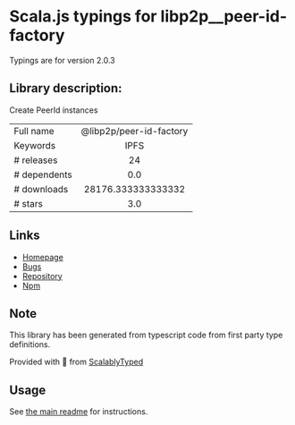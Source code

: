 
# Scala.js typings for libp2p__peer-id-factory

Typings are for version 2.0.3

## Library description:
Create PeerId instances

|                    |                 |
| ------------------ | :-------------: |
| Full name          | @libp2p/peer-id-factory |
| Keywords           | IPFS |
| # releases         | 24 |
| # dependents       | 0.0 |
| # downloads        | 28176.333333333332 |
| # stars            | 3.0 |

## Links
- [Homepage](https://github.com/libp2p/js-libp2p-peer-id/tree/master/packages/libp2p-peer-id-factory#readme)
- [Bugs](https://github.com/libp2p/js-libp2p-peer-id/issues)
- [Repository](https://github.com/libp2p/js-libp2p-peer-id)
- [Npm](https://www.npmjs.com/package/%40libp2p%2Fpeer-id-factory)
    


## Note
This library has been generated from typescript code from first party type definitions.

Provided with :purple_heart: from [ScalablyTyped](https://github.com/oyvindberg/ScalablyTyped)

## Usage
See [the main readme](../../readme.md) for instructions.


